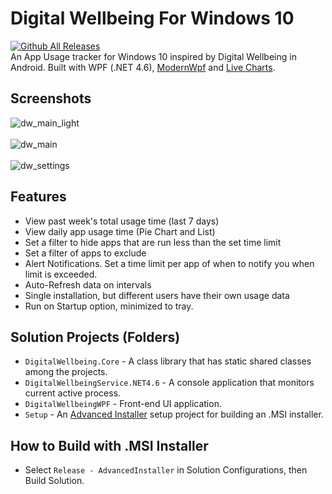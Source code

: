 # Digital Wellbeing For Windows 10
[![Github All Releases](https://img.shields.io/github/downloads/christiankyle-ching/DigitalWellbeingForWindows/total.svg)](https://github.com/christiankyle-ching/DigitalWellbeingForWindows/releases)<br>
An App Usage tracker for Windows 10 inspired by Digital Wellbeing in Android. Built with WPF (.NET 4.6), [ModernWpf](https://github.com/Kinnara/ModernWpf) and [Live Charts](https://lvcharts.net/).

## Screenshots
![dw_main_light](https://user-images.githubusercontent.com/57316283/149713916-8ee2220e-5fc6-4fee-8107-5d5f7359d8d7.png)
<br/><br/>
![dw_main](https://user-images.githubusercontent.com/57316283/149713883-ed1b0762-44bf-4059-815c-87623925304c.png)
<br/><br/>
![dw_settings](https://user-images.githubusercontent.com/57316283/151938045-1eea220c-50d1-4371-9b19-f611a932ecbc.png)

## Features
- View past week's total usage time (last 7 days)
- View daily app usage time (Pie Chart and List)
- Set a filter to hide apps that are run less than the set time limit
- Set a filter of apps to exclude
- Alert Notifications. Set a time limit per app of when to notify you when limit is exceeded.
- Auto-Refresh data on intervals
- Single installation, but different users have their own usage data
- Run on Startup option, minimized to tray.

## Solution Projects (Folders)
- `DigitalWellbeing.Core` - A class library that has static shared classes among the projects.
- `DigitalWellbeingService.NET4.6` - A console application that monitors current active process.
- `DigitalWellbeingWPF` - Front-end UI application.
- `Setup` - An [Advanced Installer](https://www.advancedinstaller.com/) setup project for building an .MSI installer.

## How to Build with .MSI Installer
- Select `Release - AdvancedInstaller` in Solution Configurations, then Build Solution.
